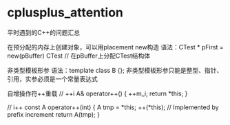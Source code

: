 cplusplus_attention
============

平时遇到的C++的问题汇总

在预分配的内存上创建对象，可以用placement new构造
语法：CTest * pFirst = new(pBuffer) CTest // 在pBuffer上分配CTest结构体

非类型模板形参
语法：template<int a> class B {};
非类型模板形参只能是整型、指针、引用，实参必须是一个常量表达式

自增操作符++重载
// ++i
A& operator++()
{
  ++m_i;
  return *this;
}

// i++
const A operator++(int)
{
    A tmp = *this;
    ++(*this);    // Implemented by prefix increment
    return A(tmp);
}
